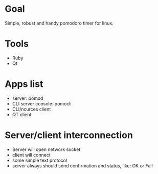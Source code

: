 # Goal

Simple, robust and handy pomodoro timer for linux.

# Tools

  * Ruby
  * Qt

# Apps list

  * server: pomod
  * CLI server console: pomocli
  * CLI/ncurces client
  * QT client

# Server/client interconnection

  * Server will open network socket
  * client will connect
  * some simple text protocol
  * server always should send confirmation and status, like: OK or Fail

